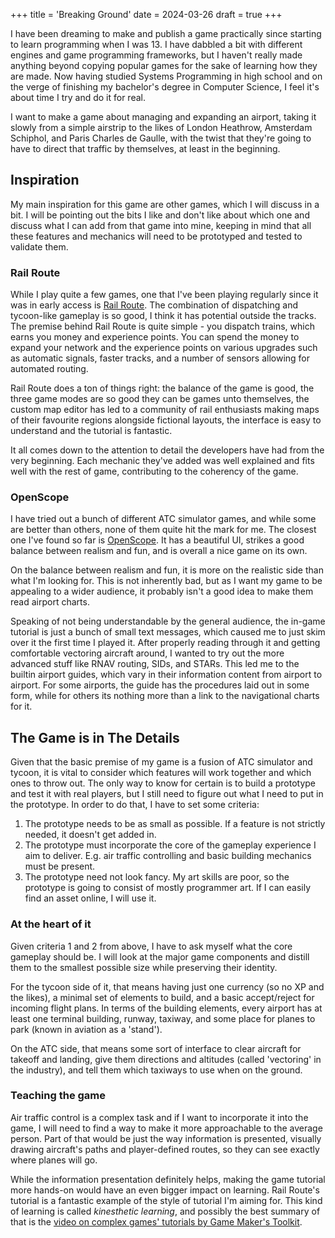 +++
title = 'Breaking Ground'
date = 2024-03-26
draft = true
+++

I have been dreaming to make and publish a game practically since starting to
learn programming when I was 13. I have dabbled a bit with different engines and
game programming frameworks, but I haven't really made anything beyond copying
popular games for the sake of learning how they are made. Now having studied
Systems Programming in high school and on the verge of finishing my bachelor's
degree in Computer Science, I feel it's about time I try and do it for real.

I want to make a game about managing and expanding an airport, taking it slowly
from a simple airstrip to the likes of London Heathrow, Amsterdam Schiphol, and
Paris Charles de Gaulle, with the twist that they're going to have to direct
that traffic by themselves, at least in the beginning.

## Inspiration

My main inspiration for this game are other games, which I will discuss in a
bit. I will be pointing out the bits I like and don't like about which one and
discuss what I can add from that game into mine, keeping in mind that all these
features and mechanics will need to be prototyped and tested to validate them.

### Rail Route

While I play quite a few games, one that I've been playing regularly since it
was in early access is [Rail Route](https://railroute.eu/). The combination of
dispatching and tycoon-like gameplay is so good, I think it has potential
outside the tracks. The premise behind Rail Route is quite simple - you dispatch
trains, which earns you money and experience points. You can spend the money to
expand your network and the experience points on various upgrades such as
automatic signals, faster tracks, and a number of sensors allowing for automated
routing.

Rail Route does a ton of things right: the balance of the game is good, the
three game modes are so good they can be games unto themselves, the custom map
editor has led to a community of rail enthusiasts making maps of their favourite
regions alongside fictional layouts, the interface is easy to understand and the
tutorial is fantastic.

It all comes down to the attention to detail the developers have had from the
very beginning. Each mechanic they've added was well explained and fits well
with the rest of game, contributing to the coherency of the game.

### OpenScope

I have tried out a bunch of different ATC simulator games, and while some are
better than others, none of them quite hit the mark for me. The closest one I've
found so far is [OpenScope](https://www.openscope.co/). It has a beautiful UI,
strikes a good balance between realism and fun, and is overall a nice game on
its own.

On the balance between realism and fun, it is more on the realistic side than
what I'm looking for. This is not inherently bad, but as I want my game to be
appealing to a wider audience, it probably isn't a good idea to make them read
airport charts.

Speaking of not being understandable by the general audience, the in-game
tutorial is just a bunch of small text messages, which caused me to just skim
over it the first time I played it. After properly reading through it and
getting comfortable vectoring aircraft around, I wanted to try out the more
advanced stuff like RNAV routing, SIDs, and STARs. This led me to the builtin
airport guides, which vary in their information content from airport to airport.
For some airports, the guide has the procedures laid out in some form, while for
others its nothing more than a link to the navigational charts for it.

## The Game is in The Details

Given that the basic premise of my game is a fusion of ATC simulator and tycoon,
it is vital to consider which features will work together and which ones to
throw out. The only way to know for certain is to build a prototype and test it
with real players, but I still need to figure out what I need to put in the
prototype. In order to do that, I have to set some criteria:

1. The prototype needs to be as small as possible. If a feature is not strictly
   needed, it doesn't get added in.
2. The prototype must incorporate the core of the gameplay experience I aim to
   deliver. E.g. air traffic controlling and basic building mechanics must be
   present.
3. The prototype need not look fancy. My art skills are poor, so the prototype
   is going to consist of mostly programmer art. If I can easily find an asset
   online, I will use it.

### At the heart of it

Given criteria 1 and 2 from above, I have to ask myself what the core gameplay
should be. I will look at the major game components and distill them to the
smallest possible size while preserving their identity.

For the tycoon side of it, that means having just one currency (so no XP and the
likes), a minimal set of elements to build, and a basic accept/reject for
incoming flight plans. In terms of the building elements, every airport has at
least one terminal building, runway, taxiway, and some place for planes to park
(known in aviation as a 'stand').

On the ATC side, that means some sort of interface to clear aircraft for takeoff
and landing, give them directions and altitudes (called 'vectoring' in the
industry), and tell them which taxiways to use when on the ground.

### Teaching the game

Air traffic control is a complex task and if I want to incorporate it into the
game, I will need to find a way to make it more approachable to the average
person. Part of that would be just the way information is presented, visually
drawing aircraft's paths and player-defined routes, so they can see exactly
where planes will go.

While the information presentation definitely helps, making the game tutorial
more hands-on would have an even bigger impact on learning. Rail Route's
tutorial is a fantastic example of the style of tutorial I'm aiming for. This
kind of learning is called _kinesthetic learning_, and possibly the best summary
of that is the
[video on complex games' tutorials by Game Maker's Toolkit](https://www.youtube.com/watch?v=-GV814cWiAw).
